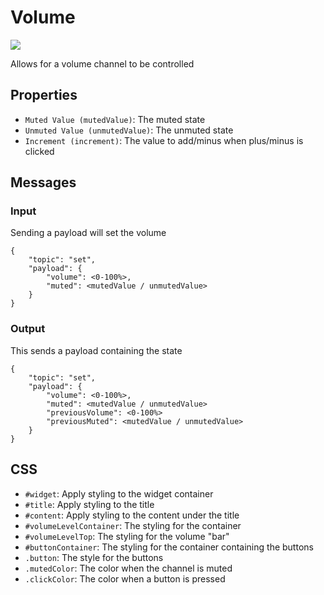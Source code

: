 # Volume
![](https://raw.githubusercontent.com/haydendonald/NodeRed-Dashbored/main/img/widgets/volume.png)

Allows for a volume channel to be controlled

## Properties
* `Muted Value (mutedValue)`: The muted state
* `Unmuted Value (unmutedValue)`: The unmuted state
* `Increment (increment)`: The value to add/minus when plus/minus is clicked

## Messages
### Input
Sending a payload will set the volume
```
{
    "topic": "set",
    "payload": {
        "volume": <0-100%>,
        "muted": <mutedValue / unmutedValue>
    }
}
```

### Output
This sends a payload containing the state
```
{
    "topic": "set",
    "payload": {
        "volume": <0-100%>,
        "muted": <mutedValue / unmutedValue>
        "previousVolume": <0-100%>
        "previousMuted": <mutedValue / unmutedValue>
    }
}
```

## CSS
* `#widget`: Apply styling to the widget container
* `#title`: Apply styling to the title
* `#content`: Apply styling to the content under the title
* `#volumeLevelContainer`: The styling for the container
* `#volumeLevelTop`: The styling for the volume "bar"
* `#buttonContainer`: The styling for the container containing the buttons
* `.button`: The style for the buttons
* `.mutedColor`: The color when the channel is muted
* `.clickColor`: The color when a button is pressed
